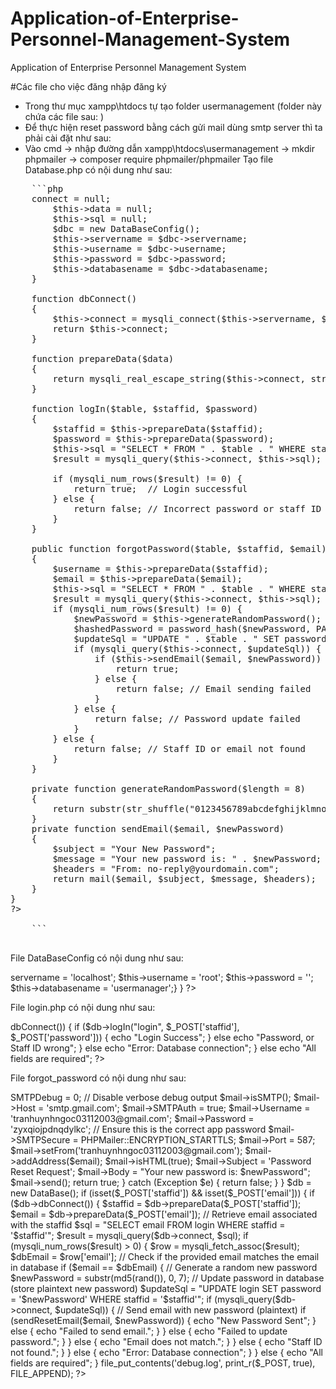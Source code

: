 # Application-of-Enterprise-Personnel-Management-System
Application of Enterprise Personnel Management System

#Các file cho việc đăng nhập đăng ký
- Trong thư mục xampp\htdocs tự tạo folder usermanagement (folder này chứa các file sau: )
- Để thực hiện reset password bằng cách gửi mail dùng smtp server thì ta phải cài đặt như sau:
- Vào cmd -> nhập đường dẫn xampp\htdocs\usermanagement -> mkdir phpmailer -> composer require phpmailer/phpmailer
Tạo file Database.php có nội dung như sau:
<pre>
    ```php
    <?php
require "DataBaseConfig.php";
class DataBase
{
    public $connect;
    public $data;
    private $sql;
    protected $servername;
    protected $username;
    protected $password;
    protected $databasename;

    public function __construct()
    {
        $this->connect = null;
        $this->data = null;
        $this->sql = null;
        $dbc = new DataBaseConfig();
        $this->servername = $dbc->servername;
        $this->username = $dbc->username;
        $this->password = $dbc->password;
        $this->databasename = $dbc->databasename;
    }

    function dbConnect()
    {
        $this->connect = mysqli_connect($this->servername, $this->username, $this->password, $this->databasename);
        return $this->connect;
    }

    function prepareData($data)
    {
        return mysqli_real_escape_string($this->connect, stripslashes(htmlspecialchars($data)));
    }

    function logIn($table, $staffid, $password)
    {
        $staffid = $this->prepareData($staffid);
        $password = $this->prepareData($password);
        $this->sql = "SELECT * FROM " . $table . " WHERE staffid = '" . $staffid . "' AND password = '" . $password . "'";
        $result = mysqli_query($this->connect, $this->sql);

        if (mysqli_num_rows($result) != 0) {
            return true;  // Login successful
        } else {
            return false; // Incorrect password or staff ID
        }
    }

    public function forgotPassword($table, $staffid, $email)
    {
        $username = $this->prepareData($staffid);
        $email = $this->prepareData($email);
        $this->sql = "SELECT * FROM " . $table . " WHERE staffid = '" . $staffid . "' AND email = '" . $email . "'";
        $result = mysqli_query($this->connect, $this->sql);
        if (mysqli_num_rows($result) != 0) {
            $newPassword = $this->generateRandomPassword();
            $hashedPassword = password_hash($newPassword, PASSWORD_DEFAULT);
            $updateSql = "UPDATE " . $table . " SET password = '" . $hashedPassword . "' WHERE staffid = '" . $staffid . "'";
            if (mysqli_query($this->connect, $updateSql)) {
                if ($this->sendEmail($email, $newPassword)) {
                    return true;
                } else {
                    return false; // Email sending failed
                }
            } else {
                return false; // Password update failed
            }
        } else {
            return false; // Staff ID or email not found
        }
    }

    private function generateRandomPassword($length = 8)
    {
        return substr(str_shuffle("0123456789abcdefghijklmnopqrstuvwxyzABCDEFGHIJKLMNOPQRSTUVWXYZ"), 0, $length);
    }
    private function sendEmail($email, $newPassword)
    {
        $subject = "Your New Password";
        $message = "Your new password is: " . $newPassword;
        $headers = "From: no-reply@yourdomain.com";
        return mail($email, $subject, $message, $headers);
    }
}
?>
    
    ```
    
</pre>


File DataBaseConfig có nội dung như sau:
<?php

class DataBaseConfig
{
    public $servername;
    public $username;
    public $password;
    public $databasename;

    public function __construct()
    {
        $this->servername = 'localhost';
        $this->username = 'root';
        $this->password = '';
        $this->databasename = 'usermanager';}
}
?>

File login.php có nội dung như sau:
<?php
require "DataBase.php";
$db = new DataBase();
if (isset($_POST['password']) && isset($_POST['staffid'])) {
    if ($db->dbConnect()) {
        if ($db->logIn("login", $_POST['staffid'], $_POST['password'])) {
            echo "Login Success";
        } else echo "Password, or Staff ID wrong";
    } else echo "Error: Database connection";
} else echo "All fields are required";
?>

File forgot_password có nội dung như sau:
<?php
require "DataBase.php";
require 'vendor/autoload.php';

use PHPMailer\PHPMailer\PHPMailer;
use PHPMailer\PHPMailer\Exception;

function sendResetEmail($email, $newPassword) {
    $mail = new PHPMailer(true);
    try {
        $mail->SMTPDebug = 0; // Disable verbose debug output
        $mail->isSMTP();
        $mail->Host = 'smtp.gmail.com';
        $mail->SMTPAuth = true;
        $mail->Username = 'tranhuynhngoc03112003@gmail.com';
        $mail->Password = 'zyxqiojpdnqdylkc'; // Ensure this is the correct app password
        $mail->SMTPSecure = PHPMailer::ENCRYPTION_STARTTLS;
        $mail->Port = 587;

        $mail->setFrom('tranhuynhngoc03112003@gmail.com');
        $mail->addAddress($email);
        $mail->isHTML(true);

        $mail->Subject = 'Password Reset Request';
        $mail->Body    = "Your new password is: $newPassword";

        $mail->send();
        return true;
    } catch (Exception $e) {
        return false;
    }
}

$db = new DataBase();

if (isset($_POST['staffid']) && isset($_POST['email'])) {
    if ($db->dbConnect()) {
        $staffid = $db->prepareData($_POST['staffid']);
        $email = $db->prepareData($_POST['email']);

        // Retrieve email associated with the staffid
        $sql = "SELECT email FROM login WHERE staffid = '$staffid'";
        $result = mysqli_query($db->connect, $sql);

        if (mysqli_num_rows($result) > 0) {
            $row = mysqli_fetch_assoc($result);
            $dbEmail = $row['email'];

            // Check if the provided email matches the email in database
            if ($email == $dbEmail) {
                // Generate a random new password
                $newPassword = substr(md5(rand()), 0, 7);

                // Update password in database (store plaintext new password)
                $updateSql = "UPDATE login SET password = '$newPassword' WHERE staffid = '$staffid'";
                if (mysqli_query($db->connect, $updateSql)) {
                    // Send email with new password (plaintext)
                    if (sendResetEmail($email, $newPassword)) {
                        echo "New Password Sent";
                    } else {
                        echo "Failed to send email.";
                    }
                } else {
                    echo "Failed to update password.";
                }
            } else {
                echo "Email does not match.";
            }
        } else {
            echo "Staff ID not found.";
        }
    } else {
        echo "Error: Database connection";
    }
} else {
    echo "All fields are required";
}
file_put_contents('debug.log', print_r($_POST, true), FILE_APPEND);
?>

